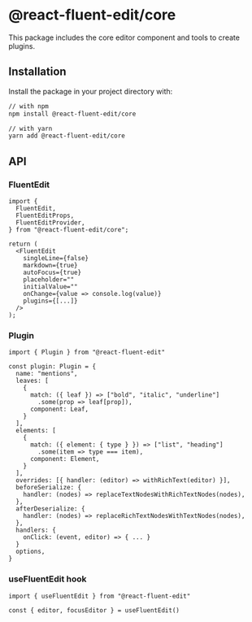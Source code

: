 # @react-fluent-edit/core

This package includes the core editor component and tools to create plugins.

## Installation

Install the package in your project directory with:

```bash
// with npm
npm install @react-fluent-edit/core

// with yarn
yarn add @react-fluent-edit/core
```

## API

### FluentEdit

```tsx
import {
  FluentEdit,
  FluentEditProps,
  FluentEditProvider,
} from "@react-fluent-edit/core";

return (
  <FluentEdit 
    singleLine={false}
    markdown={true}
    autoFocus={true}
    placeholder=""
    initialValue=""
    onChange={value => console.log(value)}
    plugins={[...]}
  />
);
```

### Plugin

```tsx
import { Plugin } from "@react-fluent-edit"

const plugin: Plugin = {
  name: "mentions",
  leaves: [
    { 
      match: ({ leaf }) => ["bold", "italic", "underline"]
        .some(prop => leaf[prop]), 
      component: Leaf,
    }
  ],
  elements: [
    { 
      match: ({ element: { type } }) => ["list", "heading"]
        .some(item => type === item), 
      component: Element,
    }
  ],
  overrides: [{ handler: (editor) => withRichText(editor) }],
  beforeSerialize: {
    handler: (nodes) => replaceTextNodesWithRichTextNodes(nodes),
  },
  afterDeserialize: {
    handler: (nodes) => replaceRichTextNodesWithTextNodes(nodes),
  },
  handlers: {
    onClick: (event, editor) => { ... }
  }
  options,
}
```

### useFluentEdit hook

```tsx
import { useFluentEdit } from "@react-fluent-edit"

const { editor, focusEditor } = useFluentEdit()
```
